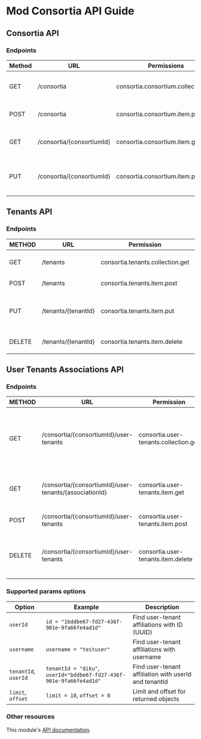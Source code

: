 # Mod Consortia API Guide

## Consortia API

### Endpoints

| Method | URL                       | Permissions                         | Description                                      |
|--------|---------------------------|-------------------------------------|--------------------------------------------------|
| GET    | /consortia                | consortia.consortium.collection.get | Return list of consortia with `limit`, `offset`  |
| POST   | /consortia                | consortia.consortium.item.post      | Return saved consortia                           |
| GET    | /consortia/{consortiumId} | consortia.consortium.item.get       | Return a consortium based on `consortiumId`      |
| PUT    | /consortia/{consortiumId} | consortia.consortium.item.put       | Return updated consortia based on `consortiumId` |

## Tenants API

### Endpoints

| METHOD | URL                 | Permission                       | DESCRIPTION                                   |
|--------|---------------------|----------------------------------|-----------------------------------------------|
| GET    | /tenants            | consortia.tenants.collection.get | Return list of tenants with `limit`, `offset` |
| POST   | /tenants            | consortia.tenants.item.post      | Return saved tenant                           |
| PUT    | /tenants/{tenantId} | consortia.tenants.item.put       | Return updated tenant based on `consortiumId` |
| DELETE | /tenants/{tenantId} | consortia.tenants.item.delete    | Delete tenant based on `consortiumId`         |

## User Tenants Associations API

### Endpoints

| METHOD | URL                                                    | Permission                            | DESCRIPTION                                                                                          |
|--------|--------------------------------------------------------|---------------------------------------|------------------------------------------------------------------------------------------------------|
| GET    | /consortia/{consortiumId}/user-tenants                 | consortia.user-tenants.collection.get | Return list of user tenant affiliations based on `userId`, `username`, `tenantId`, `limit`, `offset` |
| GET    | /consortia/{consortiumId}/user-tenants/{associationId} | consortia.user-tenants.item.get       | Return user-tenant affiliation with provided `associationId`                                         |
| POST   | /consortia/{consortiumId}/user-tenants                 | consortia.user-tenants.item.post      | Return saved user-tenant affiliation                                                                 |
| DELETE | /consortia/{consortiumId}/user-tenants                 | consortia.user-tenants.item.delete    | Delete user-tenant affiliation based on `userId` and `tenantId`                                      |

### Supported params options

| Option               | Example                                                             | Description                                           |
|----------------------|---------------------------------------------------------------------|-------------------------------------------------------|
| `userId`             | `id = "1bddbe67-fd27-436f-901e-9fa66fe4ad1d"`                       | Find user-tenant affiliations with ID (UUID)          |
| `username`           | `username = "testuser"`                                             | Find user-tenant affiliations with username           |
| `tenantId`, `userId` | `tenantId = "diku"`, `userId="bddbe67-fd27-436f-901e-9fa66fe4ad1d"` | Find user-tenant affiliation with userId and tenantId |
| `limit`, `offset`    | `limit = 10`, `offset = 0`                                          | Limit and offset for returned objects                 |

### Other resources

This module's [API documentation](https://dev.folio.org/reference/api/#mod-consortia).

